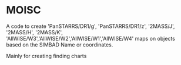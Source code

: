 # MOISC

A code to create 'PanSTARRS/DR1/g', 'PanSTARRS/DR1/z', '2MASS/J', '2MASS/H', '2MASS/K', 'AllWISE/W3','AllWISE/W2','AllWISE/W1','AllWISE/W4' maps on objects based on the SIMBAD Name or coordinates. 

Mainly for creating finding charts

